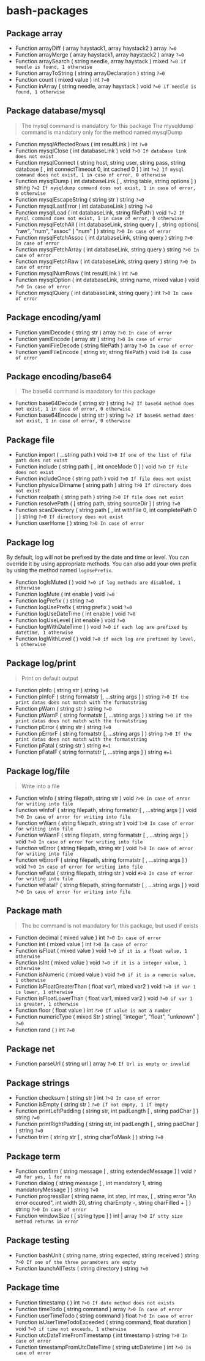 # bash-packages

## Package array

* Function arrayDiff ( array haystack1, array haystack2 ) array `?=0`
* Function arrayMerge ( array haystack1, array haystack2 ) array `?=0`
* Function arraySearch ( string needle, array haystack ) mixed `?=0 if needle is found, 1 otherwise`
* Function arrayToString ( string arrayDeclaration ) string `?=0`
* Function count ( mixed value ) int `?=0`
* Function inArray ( string needle, array haystack ) void `?=0 if needle is found, 1 otherwise`


## Package database/mysql

> The mysql command is mandatory for this package
> The mysqldump command is mandatory only for the method named mysqlDump

* Function mysqlAffectedRows ( int resultLink ) int `?=0`
* Function mysqlClose ( int databaseLink ) void `?>0 If database link does not exist`
* Function mysqlConnect ( string host, string user, string pass, string database [ , int connectTimeout 0, int cached 0 ] ) int `?=2 If mysql command does not exist, 1 in case of error, 0 otherwise`
* Function mysqlDump ( int databaseLink [ , string table, string options ] ) string `?=2 If mysqldump command does not exist, 1 in case of error, 0 otherwise`
* Function mysqlEscapeString ( string str ) string `?=0`
* Function mysqlLastError ( int databaseLink ) string `?=0`
* Function mysqlLoad ( int databaseLink, string filePath ) void `?=2 If mysql command does not exist, 1 in case of error, 0 otherwise`
* Function mysqlFetchAll ( int databaseLink, string query [ , string options[ "raw", "num", "assoc" ] "num" ] ) string `?>0 In case of error`
* Function mysqlFetchAssoc ( int databaseLink, string query ) string `?>0 In case of error`
* Function mysqlFetchArray ( int databaseLink, string query ) string `?>0 In case of error`
* Function mysqlFetchRaw ( int databaseLink, string query ) string `?>0 In case of error`
* Function mysqlNumRows ( int resultLink ) int `?=0`
* Function mysqlOption ( int databaseLink, string name, mixed value ) void `?>0 In case of error`
* Function mysqlQuery ( int databaseLink, string query ) int `?>0 In case of error`


## Package encoding/yaml

* Function yamlDecode ( string str ) array `?>0 In case of error`
* Function yamlEncode ( array str ) string `?>0 In case of error`
* Function yamlFileDecode ( string filePath ) array `?>0 In case of error`
* Function yamlFileEncode ( string str, string filePath ) void `?>0 In case of error`


## Package encoding/base64

> The base64 command is mandatory for this package

* Function base64Decode ( string str ) string `?=2 If base64 method does not exist, 1 in case of error, 0 otherwise`
* Function base64Encode ( string str ) string `?=2 If base64 method does not exist, 1 in case of error, 0 otherwise`


## Package file

* Function import ( ...string path ) void `?>0 If one of the list of file path does not exist`
* Function include ( string path [ , int onceMode 0 ] ) void `?>0 If file does not exist`
* Function includeOnce ( string path ) void `?>0 If file does not exist`
* Function physicalDirname ( string path ) string `?>0 If directory does not exist`
* Function realpath ( string path ) string `?>0 If file does not exist`
* Function resolvePath ( [ string path, string sourceDir ] ) string  `?=0`
* Function scanDirectory ( string path [ , int withFile 0, int completePath 0 ] ) string `?>0 If directory does not exist`
* Function userHome ( ) string `?>0 In case of error`


## Package log

By default, log will not be prefixed by the date and time or level. You can override it by using appropriate methods.
You can also add your own prefix by using the method named `logUsePrefix`.

* Function logIsMuted ( ) void `?=0 if log methods are disabled, 1 otherwise`
* Function logMute ( int enable ) void `?=0`
* Function logPrefix ( ) string `?=0`
* Function logUsePrefix ( string prefix ) void `?=0`
* Function logUseDateTime ( int enable ) void `?=0`
* Function logUseLevel ( int enable ) void `?=0`
* Function logWithDateTime ( ) void `?=0 if each log are prefixed by datetime, 1 otherwise`
* Function logWithLevel ( ) void `?=0 if each log are prefixed by level, 1 otherwise`

## Package log/print

> Print on default output

* Function pInfo ( string str ) string `?=0`
* Function pInfoF ( string formatstr [, ...string args ] ) string `?>0 If the print datas does not match with the formatstring`
* Function pWarn ( string str ) string `?=0`
* Function pWarnF ( string formatstr [, ...string args ] ) string `?>0 If the print datas does not match with the formatstring`
* Function pError ( string str ) string `?=0`
* Function pErrorF ( string formatstr [, ...string args ] ) string `?>0 If the print datas does not match with the formatstring`
* Function pFatal ( string str ) string `#=1`
* Function pFatalF ( string formatstr [, ...string args ] ) string `#=1`

## Package log/file

> Write into a file

* Function wInfo ( string filepath, string str ) void `?>0 In case of error for writing into file`
* Function wInfoF ( string filepath, string formatstr [ , ...string args ] ) void `?>0 In case of error for writing into file`
* Function wWarn ( string filepath, string str ) void `?>0 In case of error for writing into file`
* Function wWarnF ( string filepath, string formatstr [ , ...string args ] ) void `?>0 In case of error for writing into file`
* Function wError ( string filepath, string str ) void `?>0 In case of error for writing into file`
* Function wErrorF ( string filepath, string formatstr [ , ...string args ] ) void `?>0 In case of error for writing into file`
* Function wFatal ( string filepath, string str ) void `#>0 In case of error for writing into file`
* Function wFatalF ( string filepath, string formatstr [ , ...string args ] ) void `?>0 In case of error for writing into file`


## Package math

> The bc command is not mandatory for this package, but used if exists

* Function decimal ( mixed value ) int `?>0 In case of error`
* Function int ( mixed value ) int `?>0 In case of error`
* Function isFloat ( mixed value ) void `?=0 if it is a float value, 1 otherwise`
* Function isInt ( mixed value ) void `?=0 if it is a integer value, 1 otherwise`
* Function isNumeric ( mixed value ) void `?=0 if it is a numeric value, 1 otherwise`
* Function isFloatGreaterThan ( float var1, mixed var2 ) void `?=0 if var 1 is lower, 1 otherwise`
* Function isFloatLowerThan ( float var1, mixed var2 ) void `?=0 if var 1 is greater, 1 otherwise`
* Function floor ( float value ) int `?>0 If value is not a number`
* Function numericType ( mixed Str ) string[ "integer", "float", "unknown" ] `?=0`
* Function rand ( ) int `?=0`


## Package net

* Function parseUrl ( string url ) array `?>0 If Url is empty or invalid`


## Package strings

* Function checksum ( string str ) int `?>0 In case of error`
* Function isEmpty ( string str ) `?=0 if not empty, 1 if empty`
* Function printLeftPadding ( string str, int padLength [ , string padChar ] ) string `?=0`
* Function printRightPadding ( string str, int padLength [ , string padChar ] ) string `?=0`
* Function trim ( string str [ , string charToMask ] ) string `?=0`


## Package term

* Function confirm ( string message [ , string extendedMessage ] ) void `?=0 for yes, 1 for no`
* Function dialog ( string message [ , int mandatory 1, string mandatoryMessage ] ) string `?=0`
* Function progressBar ( string name, int step, int max, [ , string error "An error occured", int width 20, string charEmpty -, string charFilled + ] ) string `?>0 In case of error`
* Function windowSize ( [ string type ] ) int | array `?>0 If stty size method returns in error`


## Package testing

* Function bashUnit ( string name, string expected, string received ) string `?>0 If one of the three parameters are empty`
* Function launchAllTests ( string directory ) string `?=0`


## Package time

* Function timestamp ( ) int `?>0 If date method does not exists`
* Function timeTodo ( string command ) array `?>0 In case of error`
* Function userTimeTodo ( string command ) float `?>0 In case of error`
* Function isUserTimeTodoExceeded ( string command, float duration ) void `?=0 if time not exceeds, 1 otherwise`
* Function utcDateTimeFromTimestamp ( int timestamp ) string `?>0 In case of error`
* Function timestampFromUtcDateTime ( string utcDatetime ) int `?>0 In case of error`